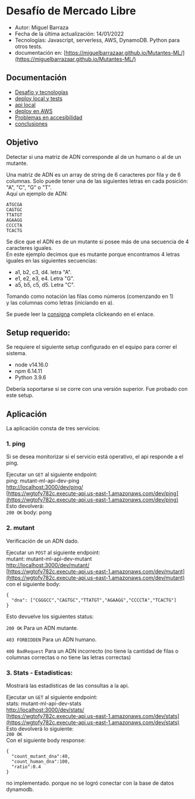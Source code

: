 # Desafío de Mercado Libre

- Autor: Miguel Barraza
- Fecha de la última actualización: 14/01/2022
- Tecnologías: Javascript, serverless, AWS, DynamoDB. Python para otros tests.
- documentación en: [https://miguelbarrazaar.github.io/Mutantes-ML/](https://miguelbarrazaar.github.io/Mutantes-ML/)

## Documentación

- [Desafío y tecnologías](docs/desafio.md)
- [deploy local y tests](docs/deploy.md)
- [api local](docs/api-local.md)
- [deploy en AWS](docs/deploy-aws.md)
- [Problemas en accesibilidad](docs/issues-accessibility.md)
- [conclusiones](docs/conclusions.md)


## Objetivo

Detectar si  una matriz de ADN corresponde al de un humano o al de un mutante. 

Una matriz de ADN es un array de string de 6 caracteres por fila y de 6 columnas. Solo puede tener una de las siguientes letras en cada posición: "A", "C", "G" o "T".  
Aquí un ejemplo de ADN:  

````
ATGCGA
CAGTGC
TTATGT
AGAAGG
CCCCTA
TCACTG
````

Se dice que el ADN es de un mutante si posee más de una secuencia de 4 caracteres iguales.  
En este ejemplo decimos que es mutante porque encontramos 4 letras iguales en las siguientes secuencias:  

- a1, b2, c3, d4. letra "A".
- e1, e2, e3, e4. Letra "G".
- a5, b5, c5, d5. Letra "C".

Tomando como notación las filas como números (comenzando en 1)  
y las columnas como letras (iniciando en a).

Se puede leer la [consigna](consigna.pdf) completa  clickeando en el enlace.

##  Setup requerido:

Se requiere el siguiente setup configurado en el equipo para correr el sistema.

- node v14.16.0
- npm 6.14.11
- Python 3.9.6

Debería soportarse si se corre con una versión superior. Fue probado con este setup.


## Aplicación

La aplicación consta de tres servicios:

### 1. ping

Si se desea monitorizar si el servicio está operativo, el api responde a el ping.

Ejecutar un ```GET``` al siguiente endpoint:  
ping: mutant-ml-api-dev-ping  
[http://localhost:3000/dev/ping/](http://localhost:3000/dev/ping/)  
[https://wgtofy782c.execute-api.us-east-1.amazonaws.com/dev/ping](https://wgtofy782c.execute-api.us-east-1.amazonaws.com/dev/ping)  
Esto devolverá:  
```200 OK``` body: pong  

### 2. mutant

Verificación de un ADN dado.

Ejecutar un ```POST``` al siguiente endpoint:  
mutant: mutant-ml-api-dev-mutant  
[http://localhost:3000/dev/mutant/](http://localhost:3000/dev/mutant/)  
[https://wgtofy782c.execute-api.us-east-1.amazonaws.com/dev/mutant](https://wgtofy782c.execute-api.us-east-1.amazonaws.com/dev/mutant)
con el siguiente body:
```
{
  "dna": ["CGGGCC","CAGTGC","TTATGT","AGAAGG","CCCCTA","TCACTG"] 
}
```
Esto  devuelve  los siguientes status:

```200 OK``` Para un ADN mutante.

```403 FORBIDDEN``` Para un ADN humano.

```400 BadRequest``` Para un ADN incorrecto (no tiene la cantidad de filas o columnas  correctas o no tiene las letras correctas)

### 3. Stats - Estadísticas:

Mostrará las estadísticas de las consultas a la api.

Ejecutar un ```GET``` al siguiente endpoint:  
stats: mutant-ml-api-dev-stats  
[http://localhost:3000/dev/stats/](http://localhost:3000/dev/stats/)  
[https://wgtofy782c.execute-api.us-east-1.amazonaws.com/dev/stats](https://wgtofy782c.execute-api.us-east-1.amazonaws.com/dev/stats)  
Esto devolverá lo  siguiente:  
```200 OK```  
Con el siguiente body response:  
```
{
  "count_mutant_dna":40,
  "count_human_dna":100,
  "ratio":0.4
}
```

no implementado. porque no se logró conectar con la base de datos dynamodb.